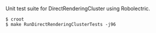 Unit test suite for DirectRenderingCluster using Robolectric.

```
$ croot
$ make RunDirectRenderingClusterTests -j96
```